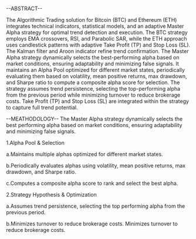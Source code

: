 --ABSTRACT--

The Algorithmic Trading solution for Bitcoin (BTC) and Ethereum 
(ETH) integrates technical indicators, statistical models, and an 
adaptive Master Alpha strategy for optimal trend detection and 
execution. The BTC strategy employs EMA crossovers, RSI, and 
Parabolic SAR, while the ETH approach uses candlestick patterns 
with adaptive Take Profit (TP) and Stop Loss (SL). The Kalman filter 
and Aroon indicator refine trend confirmation. The 
Master Alpha strategy dynamically selects the best-performing 
alpha based on market conditions, ensuring adaptability and 
minimizing false signals. It maintains an Alpha Pool optimized for 
different market states, periodically evaluating them based on 
volatility, mean positive returns, max drawdown, and Sharpe 
ratio to compute a composite alpha score for selection. The 
strategy assumes trend persistence, selecting the top-performing 
alpha from the previous period while minimizing turnover to 
reduce brokerage costs. Take Profit (TP) and Stop Loss (SL) are 
integrated within the strategy to capture full trend potential.


--MEATHODOLOGY--
 The Master Alpha strategy dynamically selects the best
performing alpha based on market conditions, ensuring 
adaptability and minimizing false signals.

1.Alpha Pool & Selection
 
  a.Maintains multiple alphas optimized for different 
  market states.
  
  b.Periodically evaluates alphas using volatility, mean 
  positive returns, max drawdown, and Sharpe ratio.
  
  c.Computes a composite alpha score to rank and 
  select the best alpha.
  
 2.Strategy Hypothesis & Optimization
 
  a.Assumes trend persistence, selecting the top
   performing alpha from the previous period.
  
  b.Minimizes turnover to reduce brokerage costs.
 Minimizes turnover to reduce brokerage costs.

